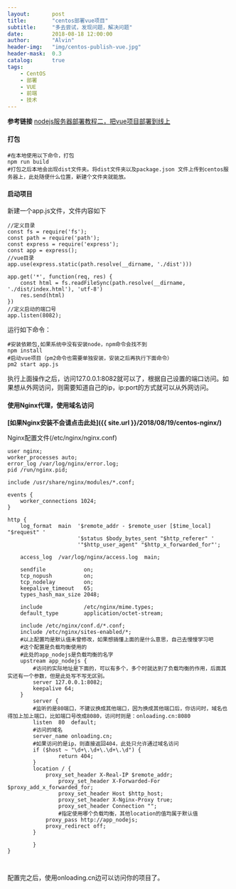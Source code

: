 ```yaml
---
layout:       post
title:        "centos部署vue项目"
subtitle:     "多去尝试，发现问题，解决问题"
date:         2018-08-18 12:00:00
author:       "Alvin"
header-img:   "img/centos-publish-vue.jpg"
header-mask:  0.3
catalog:      true
tags:
    - CentOS
    - 部署
	- VUE
	- 前端
	- 技术
---
```




**参考链接**
[nodejs服务器部署教程二，把vue项目部署到线上](https://segmentfault.com/a/1190000010205995)

#### 打包
```
#在本地使用以下命令，打包
npm run build 
#打包之后本地会出现dist文件夹。将dist文件夹以及package.json 文件上传到centos服务器上，此处随便什么位置，新建个文件夹就能放。
```

#### 启动项目

新建一个app.js文件，文件内容如下
```
//定义目录
const fs = require('fs');
const path = require('path');
const express = require('express');
const app = express();
//vue目录
app.use(express.static(path.resolve(__dirname, './dist')))

app.get('*', function(req, res) {
    const html = fs.readFileSync(path.resolve(__dirname, './dist/index.html'), 'utf-8')
    res.send(html)
})
//定义启动的端口号
app.listen(8082);
```

运行如下命令：
```
#安装依赖包,如果系统中没有安装node，npm命令会找不到
npm install
#启动vue项目（pm2命令也需要单独安装，安装之后再执行下面命令）
pm2 start app.js
```
执行上面操作之后，访问127.0.0.1:8082就可以了，根据自己设置的端口访问。如果想从外网访问，则需要知道自己的ip，ip:port的方式就可以从外网访问。

#### 使用Nginx代理，使用域名访问

**[如果Nginx安装不会请点击此处]({{ site.url }}/2018/08/19/centos-nginx/)**

Nginx配置文件(/etc/nginx/nginx.conf)
```
user nginx;
worker_processes auto;
error_log /var/log/nginx/error.log;
pid /run/nginx.pid;

include /usr/share/nginx/modules/*.conf;

events {
    worker_connections 1024;
}

http {
    log_format  main  '$remote_addr - $remote_user [$time_local] "$request" '
                      '$status $body_bytes_sent "$http_referer" '
                      '"$http_user_agent" "$http_x_forwarded_for"';

    access_log  /var/log/nginx/access.log  main;

    sendfile            on;
    tcp_nopush          on;
    tcp_nodelay         on;
    keepalive_timeout   65;
    types_hash_max_size 2048;

    include             /etc/nginx/mime.types;
    default_type        application/octet-stream;

	include /etc/nginx/conf.d/*.conf;
	include /etc/nginx/sites-enabled/*;
    #以上配置均是默认值未曾修改，如果想搞懂上面的是什么意思，自己去慢慢学习吧
    #这个配置是负载均衡使用的
    #此处的app_nodejs是负载均衡的名字
	upstream app_nodejs {
	    #访问的实际地址是下面的，可以有多个，多个时就达到了负载均衡的作用，后面其实还有一个参数，但是此处写不写无区别。
		server 127.0.0.1:8082;
		keepalive 64;
	}
    	server {
    	#监听的是80端口，不建议换成其他端口，因为换成其他端口后，你访问时，域名也得加上加上端口，比如端口号改成8080，访问时则是：onloading.cn:8080
        listen	80	default;
        #访问的域名
		server_name onloading.cn; 
		#如果访问的是ip，则直接返回404，此处只允许通过域名访问
		if ($host ~ "\d+\.\d+\.\d+\.\d") {
    			return 404;
		}
		location / {
			proxy_set_header X-Real-IP $remote_addr;
        		proxy_set_header X-Forwarded-For $proxy_add_x_forwarded_for;
        		proxy_set_header Host $http_host;
        		proxy_set_header X-Nginx-Proxy true;
        		proxy_set_header Connection "";
        		#指定使用哪个负载均衡，其他location的值均属于默认值
			proxy_pass http://app_nodejs;
			proxy_redirect off;
		}

    	}
}

    
```

配置完之后，使用onloading.cn边可以访问你的项目了。

